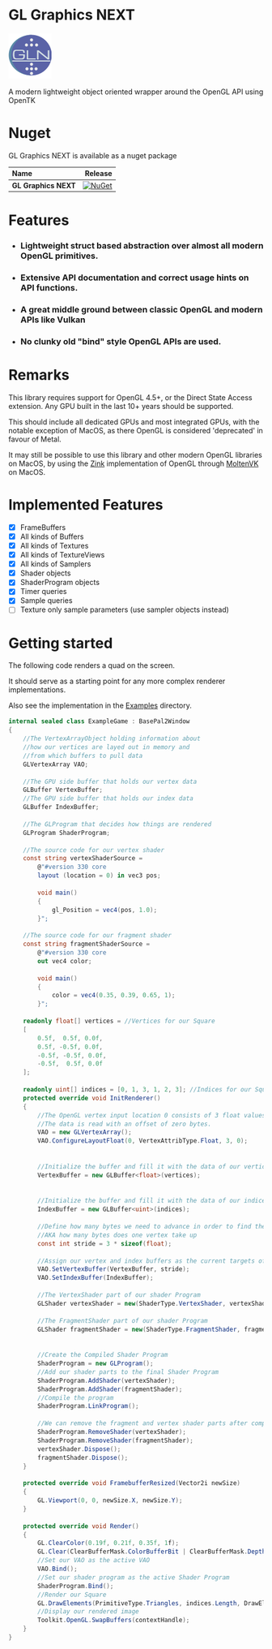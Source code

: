 # GL Graphics NEXT
![](https://raw.githubusercontent.com/JoeTwizzle/GLGraphicsNext/refs/heads/main/Logo.png)

A modern lightweight object oriented wrapper around the OpenGL API using OpenTK

# Nuget
GL Graphics NEXT is available as a nuget package 

|  Name  | Release |
|:---|----------------:|
|**GL Graphics NEXT**| [![NuGet](https://img.shields.io/nuget/v/GLGraphicsNext)](https://www.nuget.org/packages/GLGraphicsNext) |

# Features
* ### Lightweight struct based abstraction over almost all modern OpenGL primitives.
* ### Extensive API documentation and correct usage hints on API functions.
* ### A great middle ground between classic OpenGL and modern APIs like Vulkan
* ### No clunky old "bind" style OpenGL APIs are used.

# Remarks
This library requires support for OpenGL 4.5+, or the Direct State Access extension. Any GPU built in the last 10+ years should be supported.

This should include all dedicated GPUs and most integrated GPUs, with the notable exception of MacOS, as there OpenGL is considered 'deprecated' in favour of Metal.

It may still be possible to use this library and other modern OpenGL libraries on MacOS, by using the [Zink](https://docs.mesa3d.org/drivers/zink.html) implementation of OpenGL through [MoltenVK](https://github.com/KhronosGroup/MoltenVK) on MacOS.

# Implemented Features
* [x] FrameBuffers
* [x] All kinds of Buffers
* [x] All kinds of Textures
* [x] All kinds of TextureViews
* [x] All kinds of Samplers
* [x] Shader objects
* [x] ShaderProgram objects
* [x] Timer queries
* [x] Sample queries
* [ ] Texture only sample parameters (use sampler objects instead)

# Getting started
The following code renders a quad on the screen. 

It should serve as a starting point for any more complex renderer implementations.

Also see the implementation in the [Examples](https://github.com/JoeTwizzle/GLGraphicsNext/tree/main/Example) directory.
```cs
internal sealed class ExampleGame : BasePal2Window
{
    //The VertexArrayObject holding information about
    //how our vertices are layed out in memory and
    //from which buffers to pull data
    GLVertexArray VAO;

    //The GPU side buffer that holds our vertex data
    GLBuffer VertexBuffer;
    //The GPU side buffer that holds our index data
    GLBuffer IndexBuffer;

    //The GLProgram that decides how things are rendered
    GLProgram ShaderProgram;

    //The source code for our vertex shader
    const string vertexShaderSource =
        @"#version 330 core
        layout (location = 0) in vec3 pos;
        
        void main()
        {
            gl_Position = vec4(pos, 1.0);
        }";

    //The source code for our fragment shader
    const string fragmentShaderSource =
        @"#version 330 core
        out vec4 color;
        
        void main()
        {
            color = vec4(0.35, 0.39, 0.65, 1);
        }";

    readonly float[] vertices = //Vertices for our Square
    [
        0.5f,  0.5f, 0.0f,
        0.5f, -0.5f, 0.0f,
        -0.5f, -0.5f, 0.0f,
        -0.5f,  0.5f, 0.0f
    ];

    readonly uint[] indices = [0, 1, 3, 1, 2, 3]; //Indices for our Square
    protected override void InitRenderer()
    {
        //The OpenGL vertex input location 0 consists of 3 float values. 
        //The data is read with an offset of zero bytes.
        VAO = new GLVertexArray();
        VAO.ConfigureLayoutFloat(0, VertexAttribType.Float, 3, 0);


        //Initialize the buffer and fill it with the data of our vertices
        VertexBuffer = new GLBuffer<float>(vertices);


        //Initialize the buffer and fill it with the data of our indices
        IndexBuffer = new GLBuffer<uint>(indices);

        //Define how many bytes we need to advance in order to find the next vertex
        //AKA how many bytes does one vertex take up
        const int stride = 3 * sizeof(float);

        //Assign our vertex and index buffers as the current targets of
        VAO.SetVertexBuffer(VertexBuffer, stride);
        VAO.SetIndexBuffer(IndexBuffer);

        //The VertexShader part of our shader Program
        GLShader vertexShader = new(ShaderType.VertexShader, vertexShaderSource);

        //The FragmentShader part of our shader Program
        GLShader fragmentShader = new(ShaderType.FragmentShader, fragmentShaderSource);


        //Create the Compiled Shader Program
        ShaderProgram = new GLProgram();
        //Add our shader parts to the final Shader Program
        ShaderProgram.AddShader(vertexShader);
        ShaderProgram.AddShader(fragmentShader);
        //Compile the program
        ShaderProgram.LinkProgram();

        //We can remove the fragment and vertex shader parts after compiling to free memory
        ShaderProgram.RemoveShader(vertexShader);
        ShaderProgram.RemoveShader(fragmentShader);
        vertexShader.Dispose();
        fragmentShader.Dispose();
    }

    protected override void FramebufferResized(Vector2i newSize)
    {
        GL.Viewport(0, 0, newSize.X, newSize.Y);
    }

    protected override void Render()
    {
        GL.ClearColor(0.19f, 0.21f, 0.35f, 1f);
        GL.Clear(ClearBufferMask.ColorBufferBit | ClearBufferMask.DepthBufferBit);
        //Set our VAO as the active VAO
        VAO.Bind();
        //Set our shader program as the active Shader Program
        ShaderProgram.Bind();
        //Render our Square
        GL.DrawElements(PrimitiveType.Triangles, indices.Length, DrawElementsType.UnsignedInt, 0);
        //Display our rendered image
        Toolkit.OpenGL.SwapBuffers(contextHandle);
    }
}
```
